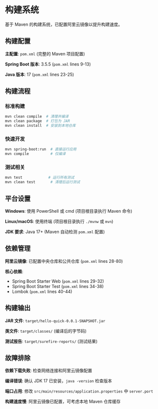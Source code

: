 <!-- Generated: 2025-01-08 12:00:00 UTC -->

# 构建系统

基于 Maven 的构建系统，已配置阿里云镜像以提升构建速度。

## 构建配置

**主配置**: `pom.xml` (完整的 Maven 项目配置)

**Spring Boot 版本**: 3.5.5 (`pom.xml` lines 9-13)

**Java 版本**: 17 (`pom.xml` lines 23-25)

## 构建流程

### 标准构建
```bash
mvn clean compile  # 清理并编译
mvn clean package  # 打包为 JAR
mvn clean install  # 安装到本地仓库
```

### 快速开发
```bash
mvn spring-boot:run  # 直接运行应用
mvn compile          # 仅编译
```

### 测试相关
```bash
mvn test            # 运行所有测试
mvn clean test       # 清理后运行测试
```

## 平台设置

**Windows**: 使用 PowerShell 或 cmd (项目根目录执行 Maven 命令)

**Linux/macOS**: 使用终端 (项目根目录执行 `./mvnw` 或 `mvn`)

**JDK 要求**: Java 17+ (Maven 自动检测 `pom.xml` 配置)

## 依赖管理

**阿里云镜像**: 已配置中央仓库和公共仓库 (`pom.xml` lines 28-80)

**核心依赖**:
- Spring Boot Starter Web (`pom.xml` lines 29-32)
- Spring Boot Starter Test (`pom.xml` lines 34-38)
- Lombok (`pom.xml` lines 40-44)

## 构建输出

**JAR 文件**: `target/hello-quick-0.0.1-SNAPSHOT.jar`

**类文件**: `target/classes/` (编译后的字节码)

**测试报告**: `target/surefire-reports/` (测试结果)

## 故障排除

**依赖下载失败**: 检查网络连接和阿里云镜像配置

**编译错误**: 确认 JDK 17 已安装，`java -version` 检查版本

**端口占用**: 修改 `src/main/resources/application.properties` 中 `server.port`

**构建速度慢**: 阿里云镜像已配置，可考虑本地 Maven 仓库缓存
